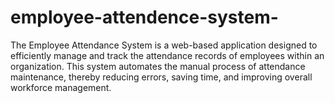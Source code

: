 # employee-attendence-system-
The Employee Attendance System is a web-based application designed to efficiently manage and track the attendance records of employees within an organization. This system automates the manual process of attendance maintenance, thereby reducing errors, saving time, and improving overall workforce management.
